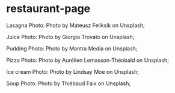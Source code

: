 # restaurant-page

Lasagna Photo: Photo by Mateusz Feliksik on Unsplash;

Juice Photo: Photo by Giorgio Trovato on Unsplash;

Pudding Photo: Photo by Mantra Media on Unsplash;

Pizza Photo: Photo by Aurélien Lemasson-Théobald on Unsplash;

Ice cream Photo: Photo by Lindsay Moe on Unsplash;

Soup Photo: Photo by Thiébaud Faix on Unsplash;
